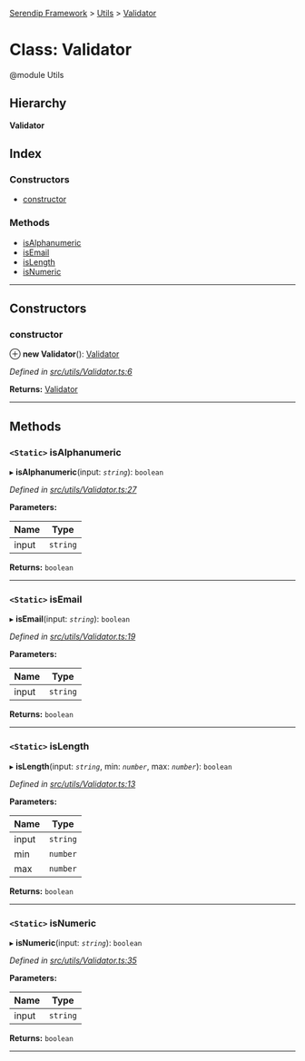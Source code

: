 [Serendip Framework](../README.md) > [Utils](../modules/utils.md) > [Validator](../classes/utils.validator.md)

# Class: Validator

@module Utils

## Hierarchy

**Validator**

## Index

### Constructors

* [constructor](utils.validator.md#constructor)

### Methods

* [isAlphanumeric](utils.validator.md#isalphanumeric)
* [isEmail](utils.validator.md#isemail)
* [isLength](utils.validator.md#islength)
* [isNumeric](utils.validator.md#isnumeric)

---

## Constructors

<a id="constructor"></a>

###  constructor

⊕ **new Validator**(): [Validator](utils.validator.md)

*Defined in [src/utils/Validator.ts:6](https://github.com/m-esm/serendip/blob/17b0858/src/utils/Validator.ts#L6)*

**Returns:** [Validator](utils.validator.md)

___

## Methods

<a id="isalphanumeric"></a>

### `<Static>` isAlphanumeric

▸ **isAlphanumeric**(input: *`string`*): `boolean`

*Defined in [src/utils/Validator.ts:27](https://github.com/m-esm/serendip/blob/17b0858/src/utils/Validator.ts#L27)*

**Parameters:**

| Name | Type |
| ------ | ------ |
| input | `string` |

**Returns:** `boolean`

___
<a id="isemail"></a>

### `<Static>` isEmail

▸ **isEmail**(input: *`string`*): `boolean`

*Defined in [src/utils/Validator.ts:19](https://github.com/m-esm/serendip/blob/17b0858/src/utils/Validator.ts#L19)*

**Parameters:**

| Name | Type |
| ------ | ------ |
| input | `string` |

**Returns:** `boolean`

___
<a id="islength"></a>

### `<Static>` isLength

▸ **isLength**(input: *`string`*, min: *`number`*, max: *`number`*): `boolean`

*Defined in [src/utils/Validator.ts:13](https://github.com/m-esm/serendip/blob/17b0858/src/utils/Validator.ts#L13)*

**Parameters:**

| Name | Type |
| ------ | ------ |
| input | `string` |
| min | `number` |
| max | `number` |

**Returns:** `boolean`

___
<a id="isnumeric"></a>

### `<Static>` isNumeric

▸ **isNumeric**(input: *`string`*): `boolean`

*Defined in [src/utils/Validator.ts:35](https://github.com/m-esm/serendip/blob/17b0858/src/utils/Validator.ts#L35)*

**Parameters:**

| Name | Type |
| ------ | ------ |
| input | `string` |

**Returns:** `boolean`

___

